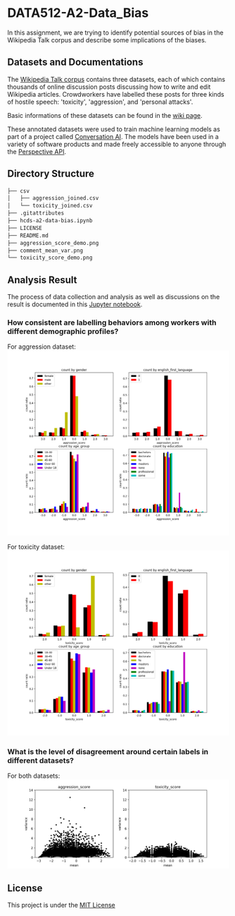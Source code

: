 # DATA512-A2-Data_Bias

In this assignment, we are trying to identify potential sources of bias in the Wikipedia Talk corpus and describe some implications of the biases.

## Datasets and Documentations
The [Wikipedia Talk corpus](https://figshare.com/projects/Wikipedia_Talk/16731) contains three datasets, each of which contains thousands of online discussion posts discussing how to write and edit Wikipedia articles. Crowdworkers have labelled these posts for three kinds of hostile speech: 'toxicity', 'aggression', and 'personal attacks'.

Basic informations of these datasets can be found in the [wiki page](https://meta.wikimedia.org/wiki/Research:Detox).

These annotated datasets were used to train machine learning models as part of a project called [Conversation AI](https://conversationai.github.io/). The models have been used in a variety of software products and made freely accessible to anyone through the [Perspective API](https://github.com/conversationai/perspectiveapi/wiki/perspective-hacks). 

## Directory Structure

```bash
├── csv
│   ├── aggression_joined.csv
│   └── toxicity_joined.csv
├── .gitattributes
├── hcds-a2-data-bias.ipynb
├── LICENSE
├── README.md
├── aggression_score_demo.png
├── comment_mean_var.png
└── toxicity_score_demo.png
```

## Analysis Result
The process of data collection and analysis as well as discussions on the result is documented in this [Jupyter notebook](hcds-a2-data-bias.ipynb).

### How consistent are labelling behaviors among workers with different demographic profiles?
For aggression dataset:
![aggression](aggression_score_demo.png)

For toxicity dataset:
![toxicity](toxicity_score_demo.png)

### What is the level of disagreement around certain labels in different datasets?
For both datasets:
![comment_mean_var](comment_mean_var.png)

## License
This project is under the [MIT License](LICENSE)
